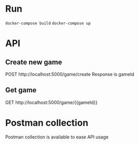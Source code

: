 # Run

`docker-compose build`
`docker-compose up`

# API

## Create new game
POST http://localhost:5000/game/create
Response is gameId

## Get game
GET http://localhost:5000/game/{{gameId}}

# Postman collection
Postman collection is available to ease API usage